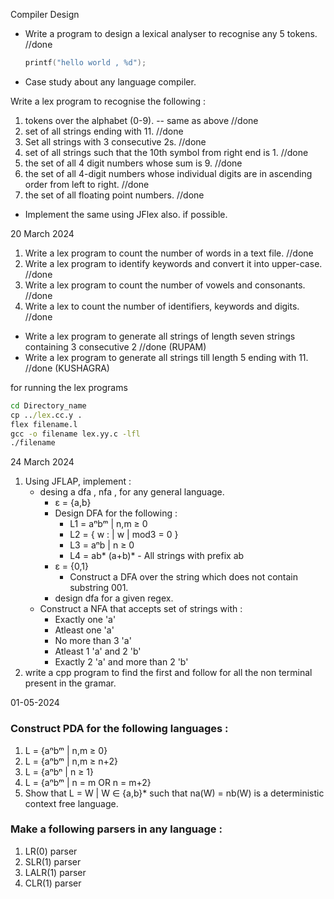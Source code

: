 Compiler Design


- Write a program to design a lexical analyser to recognise any 5 tokens.  //done
    ```c
    printf("hello world , %d");
    ```


- Case study about any language compiler.

Write a lex program to recognise the following :
1. tokens over the alphabet (0-9). -- same as above //done
2. set of all strings ending with 11. //done
3. Set all strings with 3 consecutive 2s. //done
4. set of all strings such that the 10th symbol from right end is 1. //done
5. the set of all 4 digit numbers whose sum is 9. //done
6. the set of all 4-digit numbers whose individual digits are in ascending order from left to right. //done
7. the set of all floating point numbers. //done
- Implement the same using JFlex also. if possible.

20 March 2024

1. Write a lex program to count the number of words in a text file. //done
2. Write a lex program to identify keywords and convert it into upper-case. //done
3. Write a lex program to count the number of vowels and consonants. //done
4. Write a lex to count the number of identifiers, keywords and digits. //done

- Write a lex program to generate all strings of length seven strings containing 3 consecutive 2 //done (RUPAM)
- Write a lex program to generate all strings till length 5 ending with 11. //done (KUSHAGRA)



for running the lex programs 
```cmd
cd Directory_name
cp ../lex.cc.y .
flex filename.l
gcc -o filename lex.yy.c -lfl
./filename
```

24 March 2024
1. Using JFLAP, implement :
    - desing a dfa , nfa , for any general language.
        - ε = {a,b}
        - Design DFA for the following : 
            -  L1 = aⁿbᵐ | n,m ≥ 0
            -  L2 = { w : | w | mod3 = 0 }
            -  L3 = aⁿb | n ≥ 0
            -  L4 = ab* (a+b)*    -     All strings with prefix ab 
        - ε = {0,1}
            - Construct a DFA over the string which does not contain substring 001.
        - design dfa for a given regex.
    - Construct a NFA that accepts set of strings with : 
        - Exactly one 'a'
        - Atleast one 'a'
        - No more than 3 'a'
        - Atleast 1 'a' and 2 'b'
        - Exactly 2 'a' and more than 2 'b'
2. write a cpp program to find the first and follow for all the non terminal present in the gramar.

01-05-2024
### Construct PDA for the following languages :
1. L = {aⁿbᵐ | n,m ≥ 0}
2. L = {aⁿbᵐ | n,m ≥ n+2}
3. L = {aⁿbⁿ | n ≥ 1}
4. L = {aⁿbᵐ | n = m OR n = m+2}
5. Show that L = W | W ∈ {a,b}* such that na(W) = nb(W) is a deterministic context free language.


### Make a following parsers in any language :

1. LR(0) parser
2. SLR(1) parser
3. LALR(1) parser
4. CLR(1) parser